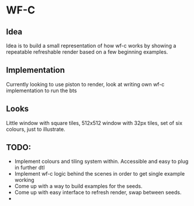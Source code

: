 # WF-C

## Idea
Idea is to build a small representation of how wf-c works by showing a repeatable refreshable render
based on a few beginning examples.

## Implementation
Currently looking to use piston to render, look at writing own wf-c implementation to run the bts

## Looks
Little window with square tiles, 512x512 window with 32px tiles, set of six colours, just to
illustrate.

## TODO:
 - Implement colours and tiling system within. Accessible and easy to plug in further dtl
 - Implement wf-c logic behind the scenes in order to get single example working
 - Come up with a way to build examples for the seeds.
 - Come up with easy interface to refresh render, swap between seeds.
 - 
